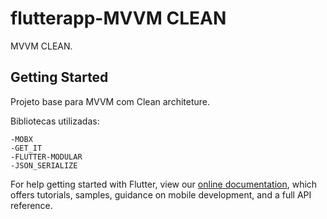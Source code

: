 # flutterapp-MVVM CLEAN

MVVM CLEAN.

## Getting Started

Projeto base para MVVM com Clean architeture.

  Bibliotecas utilizadas:

    -MOBX
    -GET_IT
    -FLUTTER-MODULAR
    -JSON_SERIALIZE


For help getting started with Flutter, view our
[online documentation](https://flutter.dev/docs), which offers tutorials,
samples, guidance on mobile development, and a full API reference.
